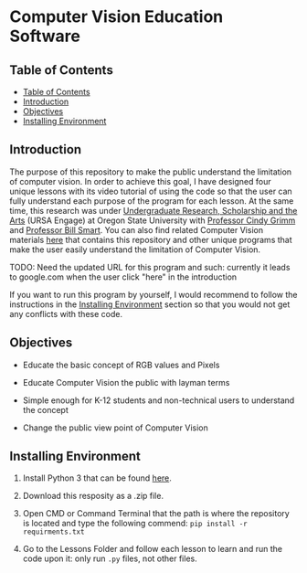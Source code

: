 # Computer Vision Education Software

## Table of Contents

- [Table of Contents](#table-of-contents)
- [Introduction](#introduction)
- [Objectives](#objectives)
- [Installing Environment](#installing-environment)

## Introduction

The purpose of this repository to make the public understand the limitation of computer vision.
In order to achieve this goal, I have designed four unique lessons with its video tutorial of using the code so that the user can fully understand each purpose of the program for each lesson.
At the same time, this research was under [Undergraduate Research, Scholarship and the Arts](https://undergraduate.oregonstate.edu/research/programs/ursa-engage) (URSA Engage) at Oregon State University with [Professor Cindy Grimm](https://mime.oregonstate.edu/people/grimm) and [Professor Bill Smart](https://mime.oregonstate.edu/people/smart). You can also find related Computer Vision materials [here](https://sites.google.com/view/edupixel/home) that contains this repository and other unique programs that make the user easily understand the limitation of Computer Vision.

TODO: Need the updated URL for this program and such: currently it leads to google.com when the user click "here" in the introduction

If you want to run this program by yourself, I would recommend to follow the instructions in the [Installing Environment](#installing-environment) section so that you would not get any conflicts with these code.

## Objectives

- Educate the basic concept of RGB values and Pixels

- Educate Computer Vision the public with layman terms

- Simple enough for K-12 students and non-technical users to understand the concept

- Change the public view point of Computer Vision

## Installing Environment

1. Install Python 3 that can be found [here](https://www.python.org).

2. Download this resposity as a .zip file.

3. Open CMD or Command Terminal that the path is where the repository is located and type the following commend:
```pip install -r requirments.txt```

4. Go to the Lessons Folder and follow each lesson to learn and run the code upon it: only run ```.py``` files, not other files.
